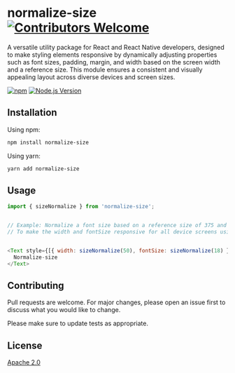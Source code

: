 # normalize-size [![Contributors Welcome](https://img.shields.io/badge/contributors-welcome-brightgreen.svg)](https://github.com/your-repo-url)

A versatile utility package for React and React Native developers, designed to make styling elements responsive by dynamically adjusting properties such as font sizes, padding, margin, and width based on the screen width and a reference size. This module ensures a consistent and visually appealing layout across diverse devices and screen sizes.

[![npm](https://img.shields.io/npm/v/normalize-size)](https://www.npmjs.com/package/normalize-size)    [![Node.js Version](https://img.shields.io/badge/node-%3E%3D16.0.0-brightgreen)](https://nodejs.org/en/)

## Installation

Using npm:

```bash
npm install normalize-size

```
Using yarn:

```bash
yarn add normalize-size

```

## Usage

```javascript
import { sizeNormalize } from 'normalize-size';


// Example: Normalize a font size based on a reference size of 375 and the device's screen width. 
// To make the width and fontSize responsive for all device screens using sizeNormalize


<Text style={[{ width: sizeNormalize(50), fontSize: sizeNormalize(18) }]}>
  Normalize-size
</Text>


```

## Contributing

Pull requests are welcome. For major changes, please open an issue first
to discuss what you would like to change.

Please make sure to update tests as appropriate.

## License

[Apache 2.0](https://www.apache.org/licenses/LICENSE-2.0.txt)
